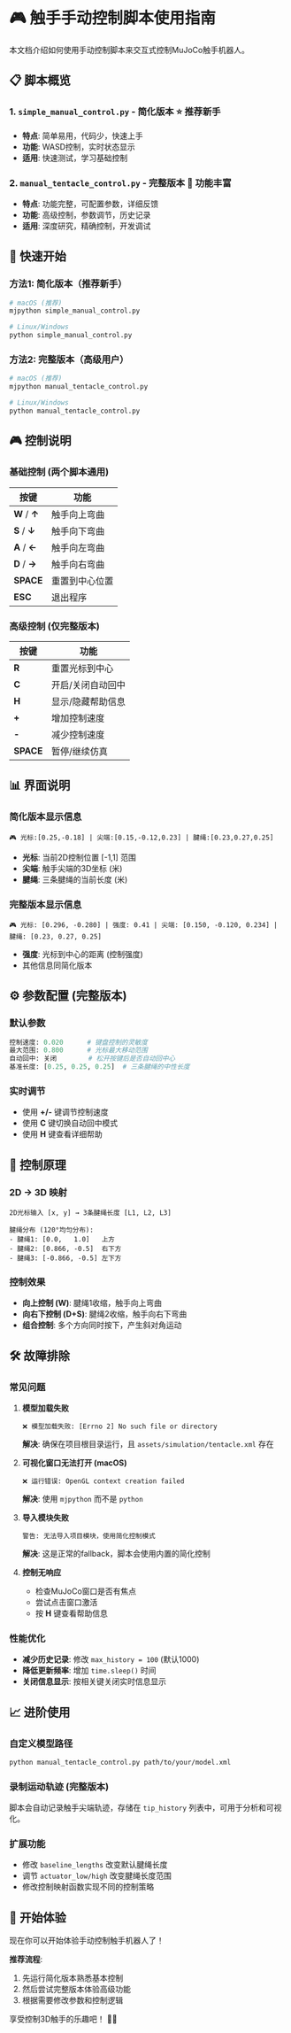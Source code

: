 
# 🎮 触手手动控制脚本使用指南

本文档介绍如何使用手动控制脚本来交互式控制MuJoCo触手机器人。

## 📋 脚本概览

### 1. `simple_manual_control.py` - 简化版本 ⭐ 推荐新手
- **特点**: 简单易用，代码少，快速上手
- **功能**: WASD控制，实时状态显示
- **适用**: 快速测试，学习基础控制

### 2. `manual_tentacle_control.py` - 完整版本 🚀 功能丰富
- **特点**: 功能完整，可配置参数，详细反馈
- **功能**: 高级控制，参数调节，历史记录
- **适用**: 深度研究，精确控制，开发调试

## 🚀 快速开始

### 方法1: 简化版本（推荐新手）
```bash
# macOS (推荐)
mjpython simple_manual_control.py

# Linux/Windows
python simple_manual_control.py
```

### 方法2: 完整版本（高级用户）
```bash
# macOS (推荐)  
mjpython manual_tentacle_control.py

# Linux/Windows
python manual_tentacle_control.py
```

## 🎮 控制说明

### 基础控制 (两个脚本通用)
| 按键 | 功能 |
|------|------|
| **W** / **↑** | 触手向上弯曲 |
| **S** / **↓** | 触手向下弯曲 |
| **A** / **←** | 触手向左弯曲 |
| **D** / **→** | 触手向右弯曲 |
| **SPACE** | 重置到中心位置 |
| **ESC** | 退出程序 |

### 高级控制 (仅完整版本)
| 按键 | 功能 |
|------|------|
| **R** | 重置光标到中心 |
| **C** | 开启/关闭自动回中 |
| **H** | 显示/隐藏帮助信息 |
| **+** | 增加控制速度 |
| **-** | 减少控制速度 |
| **SPACE** | 暂停/继续仿真 |

## 📊 界面说明

### 简化版本显示信息
```
🎮 光标:[0.25,-0.18] | 尖端:[0.15,-0.12,0.23] | 腱绳:[0.23,0.27,0.25]
```
- **光标**: 当前2D控制位置 [-1,1] 范围
- **尖端**: 触手尖端的3D坐标 (米)
- **腱绳**: 三条腱绳的当前长度 (米)

### 完整版本显示信息
```
🎮 光标: [0.296, -0.280] | 强度: 0.41 | 尖端: [0.150, -0.120, 0.234] | 腱绳: [0.23, 0.27, 0.25]
```
- **强度**: 光标到中心的距离 (控制强度)
- 其他信息同简化版本

## ⚙️ 参数配置 (完整版本)

### 默认参数
```python
控制速度: 0.020      # 键盘控制的灵敏度
最大范围: 0.800      # 光标最大移动范围  
自动回中: 关闭        # 松开按键后是否自动回中心
基准长度: [0.25, 0.25, 0.25]  # 三条腱绳的中性长度
```

### 实时调节
- 使用 **+/-** 键调节控制速度
- 使用 **C** 键切换自动回中模式
- 使用 **H** 键查看详细帮助

## 🎯 控制原理

### 2D → 3D 映射
```
2D光标输入 [x, y] → 3条腱绳长度 [L1, L2, L3]

腱绳分布 (120°均匀分布):
- 腱绳1: [0.0,   1.0]   上方
- 腱绳2: [0.866, -0.5]  右下方  
- 腱绳3: [-0.866, -0.5] 左下方
```

### 控制效果
- **向上控制 (W)**: 腱绳1收缩，触手向上弯曲
- **向右下控制 (D+S)**: 腱绳2收缩，触手向右下弯曲  
- **组合控制**: 多个方向同时按下，产生斜对角运动

## 🛠️ 故障排除

### 常见问题

1. **模型加载失败**
   ```
   ❌ 模型加载失败: [Errno 2] No such file or directory
   ```
   **解决**: 确保在项目根目录运行，且 `assets/simulation/tentacle.xml` 存在

2. **可视化窗口无法打开 (macOS)**
   ```
   ❌ 运行错误: OpenGL context creation failed
   ```
   **解决**: 使用 `mjpython` 而不是 `python`

3. **导入模块失败**
   ```
   警告: 无法导入项目模块，使用简化控制模式
   ```
   **解决**: 这是正常的fallback，脚本会使用内置的简化控制

4. **控制无响应**
   - 检查MuJoCo窗口是否有焦点
   - 尝试点击窗口激活
   - 按 **H** 键查看帮助信息

### 性能优化

- **减少历史记录**: 修改 `max_history = 100` (默认1000)
- **降低更新频率**: 增加 `time.sleep()` 时间
- **关闭信息显示**: 按相关键关闭实时信息显示

## 📈 进阶使用

### 自定义模型路径
```bash
python manual_tentacle_control.py path/to/your/model.xml
```

### 录制运动轨迹 (完整版本)
脚本会自动记录触手尖端轨迹，存储在 `tip_history` 列表中，可用于分析和可视化。

### 扩展功能
- 修改 `baseline_lengths` 改变默认腱绳长度
- 调节 `actuator_low/high` 改变腱绳长度范围
- 修改控制映射函数实现不同的控制策略

## 🎊 开始体验

现在你可以开始体验手动控制触手机器人了！

**推荐流程**:
1. 先运行简化版本熟悉基本控制
2. 然后尝试完整版本体验高级功能
3. 根据需要修改参数和控制逻辑

享受控制3D触手的乐趣吧！ 🦾✨
